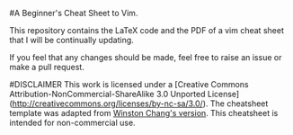 #A Beginner's Cheat Sheet to Vim.

This repository contains the LaTeX code and the PDF of a vim cheat sheet that I will be continually updating.

If you feel that any changes should be made, feel free to raise an issue or make a pull request.

#DISCLAIMER
This work is licensed under a [Creative Commons Attribution-NonCommercial-ShareAlike 3.0 Unported License] (http://creativecommons.org/licenses/by-nc-sa/3.0/). The cheatsheet template was adapted from [Winston Chang's version](http://www.stdout.org/~winston/latex/). This cheatsheet is intended for non-commercial use.
